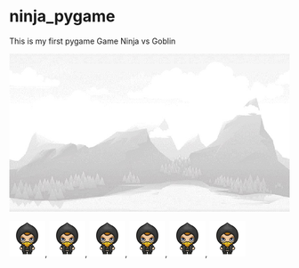 # ninja_pygame
This is my first pygame Game Ninja vs Goblin

![alt text](https://raw.githubusercontent.com/orest0/ninja_pygame/master/bg.jpg)

![alt text](https://raw.githubusercontent.com/orest0/ninja_pygame/master/standing.png), ![alt text](https://raw.githubusercontent.com/orest0/ninja_pygame/master/standing.png), ![alt text](https://raw.githubusercontent.com/orest0/ninja_pygame/master/standing.png), ![alt text](https://raw.githubusercontent.com/orest0/ninja_pygame/master/standing.png), ![alt text](https://raw.githubusercontent.com/orest0/ninja_pygame/master/standing.png), ![alt text](https://raw.githubusercontent.com/orest0/ninja_pygame/master/standing.png)
